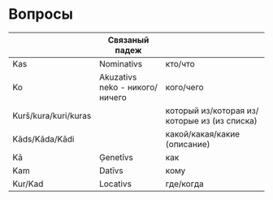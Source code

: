 # Вопросы

| | Связаный падеж | |
| -- | -- | -- |
Kas|Nominativs|кто/что
Ko|Akuzativs<br>neko - никого/ничего|кого/чего
Kurš/kura/kuri/kuras||который из/которая из/которые из (из списка)
Kāds/Kāda/Kādi||какой/какая/какие (описание)
Kā|Ģenetīvs|как
Kam|Datīvs|кому
Kur/Kad|Locativs|где/когда

